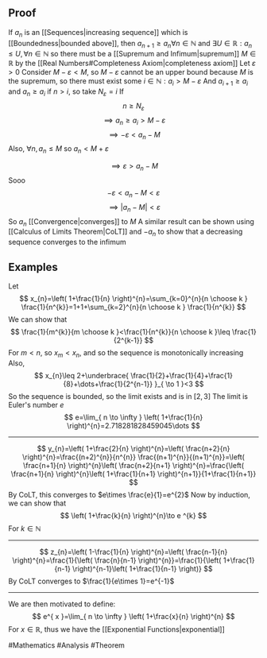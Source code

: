## Proof
If $a_{n}$ is an [[Sequences|increasing sequence]] which is [[Boundedness|bounded above]], then $a_{n+1}\geq a_{n}\forall n\in\mathbb{N}$ and $\exists U\in\mathbb{R}:a_{n} \leq U,\forall n\in\mathbb{N}$ so there must be a [[Supremum and Infimum|supremum]] $M\in\mathbb{R}$ by the [[Real Numbers#Completeness Axiom|completeness axiom]] 
Let $\varepsilon>0$
Consider $M-\varepsilon<M$, so $M-\varepsilon$ cannot be an upper bound because $M$ is the supremum, so there must exist some $i\in\mathbb{N}:a_{i}>M-\varepsilon$ 
And $a_{i+1}\geq a_{i}$ and $a_{n}\geq a_{i}$ if $n>i$, so take $N_{\varepsilon}=i$
If
$$
n\geq N_{\varepsilon}
$$
$$
\implies a_{n}\geq a_{i}>M-\varepsilon 
$$
$$
\implies -\varepsilon<a_{n}-M
$$
Also, $\forall n,a_{n}\leq M$ so $a_{n}<M+\varepsilon$

$$
\implies\varepsilon>a_{n}-M
$$
Sooo
$$
-\varepsilon<a_{n}-M<\varepsilon 
$$
$$
\implies \left| a_{n}-M \right|<\varepsilon
$$
So $a_{n}$ [[Convergence|converges]] to $M$
A similar result can be shown using [[Calculus of Limits Theorem|CoLT]] and $-a_{n}$ to show that a decreasing sequence converges to the infimum
## Examples
Let
$$
x_{n}=\left( 1+\frac{1}{n} \right)^{n}=\sum_{k=0}^{n}{n \choose k } \frac{1}{n^{k}}=1+1+\sum_{k=2}^{n}{n \choose k } \frac{1}{n^{k}}
$$
We can show that
$$
\frac{1}{m^{k}}{m \choose k }<\frac{1}{n^{k}}{n \choose k }\leq \frac{1}{2^{k-1}}
$$
For $m<n$, so $x_{m}<x_{n}$, and so the sequence is monotonically increasing
Also, 
$$
x_{n}\leq 2+\underbrace{ \frac{1}{2}+\frac{1}{4}+\frac{1}{8}+\dots+\frac{1}{2^{n-1}} }_{ \to 1 }<3
$$
So the sequence is bounded, so the limit exists and is in $[2,3]$
The limit is Euler's number $e$
$$
e=\lim_{ n \to \infty } \left( 1+\frac{1}{n} \right)^{n}=2.718281828459045\dots
$$
___
$$
y_{n}=\left( 1+\frac{2}{n} \right)^{n}=\left( \frac{n+2}{n} \right)^{n}=\frac{(n+2)^{n}}{n^{n}} \frac{(n+1)^{n}}{(n+1)^{n}}=\left( \frac{n+1}{n} \right)^{n}\left( \frac{n+2}{n+1} \right)^{n}=\frac{\left( \frac{n+1}{n} \right)^{n}\left( 1+\frac{1}{n+1} \right)^{n+1}}{1+\frac{1}{n+1}}
$$
By CoLT, this converges to $e\times \frac{e}{1}=e^{2}$
Now by induction, we can show that 
$$
\left( 1+\frac{k}{n} \right)^{n}\to e ^{k}
$$
For $k\in\mathbb{N}$
___
$$
z_{n}=\left( 1-\frac{1}{n} \right)^{n}=\left( \frac{n-1}{n} \right)^{n}=\frac{1}{\left( \frac{n}{n-1} \right)^{n}}=\frac{1}{\left( 1+\frac{1}{n-1} \right)^{n-1}\left( 1+\frac{1}{n-1} \right)}
$$
By CoLT converges to $\frac{1}{e\times 1}=e^{-1}$
___
We are then motivated to define:
$$
e^{ x }=\lim_{ n \to \infty } \left( 1+\frac{x}{n} \right)^{n}
$$
For $x\in\mathbb{R}$, thus we have the [[Exponential Functions|exponential]] 



#Mathematics #Analysis  #Theorem 